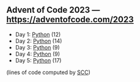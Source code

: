 ## Advent of Code 2023 — https://adventofcode.com/2023

 - Day 1: [Python](/aoc2023/01/solution.py) (12)
 - Day 2: [Python](/aoc2023/02/solution.py) (14)
 - Day 3: [Python](/aoc2023/03/solution.py) (9)
 - Day 4: [Python](/aoc2023/04/solution.py) (9)
 - Day 5: [Python](/aoc2023/05/solution.py) (17)

(lines of code computed by [SCC](https://github.com/boyter/scc))
